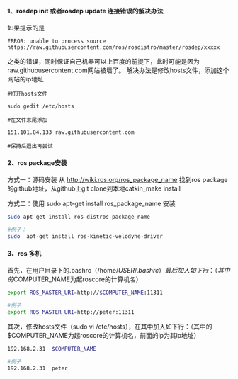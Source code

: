 #### 1、rosdep init 或者rosdep update 连接错误的解决办法
如果提示的是
```
ERROR: unable to process source https://raw.githubusercontent.com/ros/rosdistro/master/rosdep/xxxxx
```
之类的错误，同时保证自己机器可以上百度的前提下，此时可能是因为raw.githubusercontent.com网站被墙了。
解决办法是修改hosts文件，添加这个网站的ip地址

```
#打开hosts文件

sudo gedit /etc/hosts

#在文件末尾添加

151.101.84.133 raw.githubusercontent.com

#保持后退出再尝试
```

#### 2、ros package安装
方式一：源码安装
从 http://wiki.ros.org/ros_package_name 找到ros package的github地址，从github上git clone到本地catkin_make install

方式二：使用 sudo apt-get install ros_package_name 安装
```bash
sudo apt-get install ros-distros-package_name

#例子：
sudo  apt-get install ros-kinetic-velodyne-driver
```

#### 3、ros 多机

首先，在用户目录下的.bashrc（/home/$USER/.bashrc）最后加入如下行：（其中的$COMPUTER_NAME为起roscore的计算机名）

```bash
export ROS_MASTER_URI=http://$COMPUTER_NAME:11311

#例子
export ROS_MASTER_URI=http://peter:11311
```

其次，修改hosts文件（sudo vi /etc/hosts），在其中加入如下行：（其中的$COMPUTER_NAME为起roscore的计算机名，前面的ip为其ip地址）

```bash
192.168.2.31  $COMPUTER_NAME

#例子
192.168.2.31  peter
```

